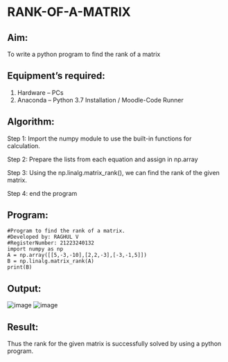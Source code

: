 # RANK-OF-A-MATRIX
## Aim:
To write a python program to find the rank of a matrix
## Equipment’s required:
1. 	Hardware – PCs
2. 	Anaconda – Python 3.7 Installation / Moodle-Code Runner
## Algorithm:
Step 1:
Import the numpy module to use the built-in functions for calculation.

Step 2:
Prepare the lists from each equation and assign in np.array

Step 3:
Using the np.linalg.matrix_rank(), we can find the rank of the given matrix.

Step 4:
end the program
## Program:
```
#Program to find the rank of a matrix.
#Developed by: RAGHUL V
#RegisterNumber: 21223240132
import numpy as np
A = np.array([[5,-3,-10],[2,2,-3],[-3,-1,5]])
B = np.linalg.matrix_rank(A)
print(B)
```

## Output:

![image](https://github.com/Rahulv2005/RANK-OF-A-MATRIX/assets/152600335/a7558a43-f5e2-46c5-83a5-d001c5e52167)
![image](https://github.com/Rahulv2005/RANK-OF-A-MATRIX/assets/152600335/aa9b64f0-e93f-4ebf-8815-e279900d9d23)

## Result:
Thus the rank for the given matrix is successfully solved by  using a python program.

